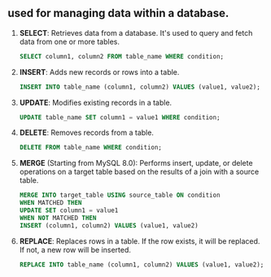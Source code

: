 ## used for managing data within a database.

1. **SELECT**: Retrieves data from a database. It's used to query and fetch data from one or more tables.

   ```sql
   SELECT column1, column2 FROM table_name WHERE condition;
   ```

2. **INSERT**: Adds new records or rows into a table.

   ```sql
   INSERT INTO table_name (column1, column2) VALUES (value1, value2);
   ```

3. **UPDATE**: Modifies existing records in a table.

   ```sql
   UPDATE table_name SET column1 = value1 WHERE condition;
   ```

4. **DELETE**: Removes records from a table.

   ```sql
   DELETE FROM table_name WHERE condition;
   ```

5. **MERGE** (Starting from MySQL 8.0): Performs insert, update, or delete operations on a target table based on the results of a join with a source table.

   ```sql
   MERGE INTO target_table USING source_table ON condition
   WHEN MATCHED THEN
   UPDATE SET column1 = value1
   WHEN NOT MATCHED THEN
   INSERT (column1, column2) VALUES (value1, value2)
   ```

6. **REPLACE**: Replaces rows in a table. If the row exists, it will be replaced. If not, a new row will be inserted.

   ```sql
   REPLACE INTO table_name (column1, column2) VALUES (value1, value2);
   ```
